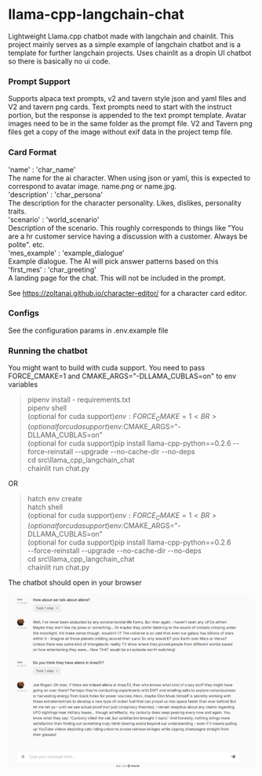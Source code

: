 # llama-cpp-langchain-chat
Lightweight Llama.cpp chatbot made with langchain and chainlit. This project mainly serves as a simple example of langchain chatbot and is a template for further langchain projects. Uses chainlit as a dropin UI chatbot so there is basically no ui code. 

### Prompt Support
Supports alpaca text prompts, v2 and tavern style json and yaml files and V2 and tavern png cards. Text prompts need to start with the instruct portion, but the response is appended to the text prompt template. Avatar images need to be in the same folder as the prompt file. V2 and Tavern png files get a copy of the image without exif data in the project temp file.

### Card Format
'name' : 'char_name'<br>
The name for the ai character. When using json or yaml, this is expected to correspond to avatar image. name.png or name.jpg.<br>
'description' : 'char_persona'<br>
The description for the character personality. Likes, dislikes, personality traits.<br>
'scenario' : 'world_scenario'<br>
Description of the scenario. This roughly corresponds to things like "You are a hr customer service having a discussion with a customer. Always be polite". etc.<br>
'mes_example' : 'example_dialogue'<br>
Example dialogue. The AI will pick answer patterns based on this<br>
'first_mes' : 'char_greeting'<br>
A landing page for the chat. This will not be included in the prompt.

See https://zoltanai.github.io/character-editor/ for a character card editor.

### Configs
See the configuration params in .env.example file

### Running the chatbot
You might want to build with cuda support. You need to pass FORCE_CMAKE=1 and CMAKE_ARGS="-DLLAMA_CUBLAS=on" to env variables
>pipenv install - requirements.txt<BR>
pipenv shell<BR>
(optional for cuda support)$env:FORCE_CMAKE=1<BR>
(optional for cuda support)$env:CMAKE_ARGS="-DLLAMA_CUBLAS=on"<BR>
(optional for cuda support)pip install llama-cpp-python==0.2.6 --force-reinstall --upgrade --no-cache-dir --no-deps<BR>
cd src\llama_cpp_langchain_chat<BR>
chainlit run chat.py<BR>

OR<BR>
>hatch env create<BR>
hatch shell<BR>
(optional for cuda support)$env:FORCE_CMAKE=1<BR>
(optional for cuda support)$env:CMAKE_ARGS="-DLLAMA_CUBLAS=on"<BR>
(optional for cuda support)pip install llama-cpp-python==0.2.6 <BR>--force-reinstall --upgrade --no-cache-dir --no-deps<BR>
cd src\llama_cpp_langchain_chat<BR>
chainlit run chat.py<BR>

The chatbot should open in your browser<BR>

![chatbot](/readme_pics/chatbot.png)